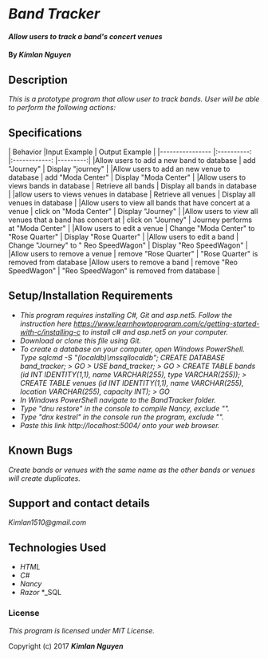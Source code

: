 # _Band Tracker_

#### _Allow users to track a band's concert venues_

#### By _**Kimlan Nguyen**_

## Description

_This is a prototype program that allow user to track bands. User will be able to perform the following actions:_

## Specifications

 | Behavior   |Input Example   | Output Example  |
 |---------------- |:----------: |:------------: |---------:|
 |Allow users to add a new band to database | add "Journey" | Display "journey" |
 |Allow users to add an new venue to database | add "Moda Center" | Display "Moda Center" |
 |Allow users to views bands in database | Retrieve all bands | Display all bands in database |
 |allow users to views venues in database | Retrieve all venues | Display all venues in database |
 |Allow users to view all bands that have concert at a venue | click on "Moda Center" | Display "Journey" |
 |Allow users to view all venues that a band has concert at | click on "Journey" | Journey performs at "Moda Center" |
 |Allow users to edit a venue | Change "Moda Center" to "Rose Quarter" | Display "Rose Quarter" |
 |Allow users to edit a band | Change "Journey" to " Reo SpeedWagon" | Display "Reo SpeedWagon" |
 |Allow users to remove a venue | remove "Rose Quarter" | "Rose Quarter" is removed from database
 |Allow users to remove a band | remove "Reo SpeedWagon" | "Reo SpeedWagon" is removed from database |



## Setup/Installation Requirements
* _This program requires installing C#, Git and asp.net5. Follow the instruction here https://www.learnhowtoprogram.com/c/getting-started-with-c/installing-c to install c# and asp.net5 on your computer._
* _Download or clone this file using Git._
* _To create a database on your computer, open Windows PowerShell. Type sqlcmd -S "(localdb)\mssqllocaldb"; CREATE DATABASE band_tracker; > GO > USE band_tracker; > GO > CREATE TABLE bands (id INT IDENTITY(1,1), name VARCHAR(255), type VARCHAR(255)); > CREATE TABLE venues (id INT IDENTITY(1,1), name VARCHAR(255), location VARCHAR(255), capacity INT); > GO_
* _In Windows PowerShell navigate to the BandTracker folder._
* _Type "dnu restore" in the console to compile Nancy, exclude ""._
* _Type "dnx kestrel" in the console run the program, exclude ""._
* _Paste this link http://localhost:5004/ onto your web browser._

## Known Bugs

_Create bands or venues with the same name as the other bands or venues will create duplicates._

## Support and contact details

_Kimlan1510@gmail.com_

## Technologies Used

* _HTML_
* _C#_
* _Nancy_
* _Razor_
*_SQL

### License

*This program is licensed under MIT License.*

Copyright (c) 2017 **_Kimlan Nguyen_**

